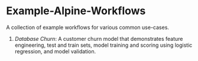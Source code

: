 # Example-Alpine-Workflows
A collection of example workflows for various common use-cases. 

1. *Database Churn*: A customer churn model that demonstrates feature engineering, test and train sets, model training and scoring using logistic regression, and model validation. 
